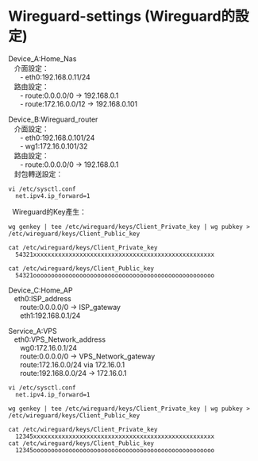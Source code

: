 # Wireguard-settings (Wireguard的設定)

Device_A:Home_Nas <br>&nbsp;&nbsp;
    介面設定： <br>&nbsp;&nbsp;&nbsp;&nbsp;&nbsp;
    - eth0:192.168.0.11/24 <br>&nbsp;&nbsp;
    路由設定： <br>&nbsp;&nbsp;&nbsp;&nbsp;&nbsp;
    - route:0.0.0.0/0 -> 192.168.0.1 <br>&nbsp;&nbsp;&nbsp;&nbsp;&nbsp;
    - route:172.16.0.0/12 -> 192.168.0.101

Device_B:Wireguard_router <br>&nbsp;&nbsp;
    介面設定：  <br>&nbsp;&nbsp;&nbsp;&nbsp;&nbsp;
    - eth0:192.168.0.101/24 <br>&nbsp;&nbsp;&nbsp;&nbsp;&nbsp;
    - wg1:172.16.0.101/32  <br>&nbsp;&nbsp;
    路由設定： <br>&nbsp;&nbsp;&nbsp;&nbsp;&nbsp;
    - route:0.0.0.0/0 -> 192.168.0.1 <br>&nbsp;&nbsp;
    封包轉送設定：
<pre><code>vi /etc/sysctl.conf
  net.ipv4.ip_forward=1 </code></pre>
&nbsp;&nbsp;Wireguard的Key產生：
<pre><code>wg genkey | tee /etc/wireguard/keys/Client_Private_key | wg pubkey > /etc/wireguard/keys/Client_Public_key </code></pre>

<pre><code>cat /etc/wireguard/keys/Client_Private_key
  54321xxxxxxxxxxxxxxxxxxxxxxxxxxxxxxxxxxxxxxxxxxxxxxxxxxx

cat /etc/wireguard/keys/Client_Public_key
  54321ooooooooooooooooooooooooooooooooooooooooooooooooooo </code></pre>

Device_C:Home_AP <br>&nbsp;&nbsp;
    eth0:ISP_address <br>&nbsp;&nbsp;&nbsp;&nbsp;&nbsp;
    route:0.0.0.0/0 -> ISP_gateway <br>&nbsp;&nbsp;&nbsp;&nbsp;&nbsp;
    eth1:192.168.0.1/24

Service_A:VPS <br>&nbsp;&nbsp;
    eth0:VPS_Network_address <br>&nbsp;&nbsp;&nbsp;&nbsp;&nbsp;
    wg0:172.16.0.1/24 <br>&nbsp;&nbsp;&nbsp;&nbsp;&nbsp;
    route:0.0.0.0/0 -> VPS_Network_gateway <br>&nbsp;&nbsp;&nbsp;&nbsp;&nbsp;
    route:172.16.0.0/24 via 172.16.0.1 <br>&nbsp;&nbsp;&nbsp;&nbsp;&nbsp;
    route:192.168.0.0/24 -> 172.16.0.1

<pre><code>vi /etc/sysctl.conf
  net.ipv4.ip_forward=1 </code></pre>
<pre><code>wg genkey | tee /etc/wireguard/keys/Client_Private_key | wg pubkey > /etc/wireguard/keys/Client_Public_key </code></pre>

<pre><code>cat /etc/wireguard/keys/Client_Private_key
  12345xxxxxxxxxxxxxxxxxxxxxxxxxxxxxxxxxxxxxxxxxxxxxxxxxxx
cat /etc/wireguard/keys/Client_Public_key
  12345ooooooooooooooooooooooooooooooooooooooooooooooooooo </code></pre>
